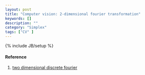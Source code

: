 ```yaml
---
layout: post
title: "Computer vision: 2-dimensional fourier transformation"
keywords: []
description: ""
category: "Simplex"
tags: ["CV" ]
---
```

{% include JB/setup %}



#### Reference
1. [two dimensional discrete fourier](https://www.youtube.com/watch?v=Iz6C1ny-F2Q)
